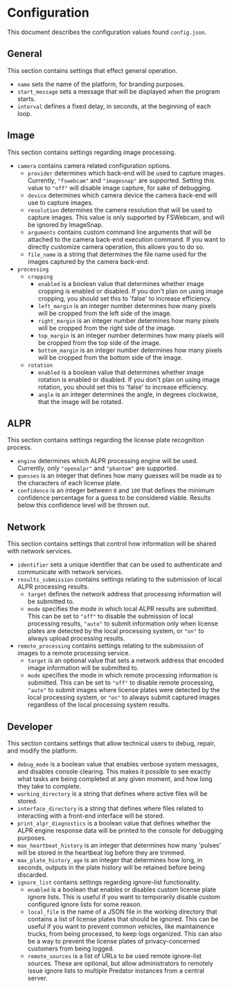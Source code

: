 # Configuration

This document describes the configuration values found `config.json`.


## General

This section contains settings that effect general operation.

- `name` sets the name of the platform, for branding purposes.
- `start_message` sets a message that will be displayed when the program starts.
- `interval` defines a fixed delay, in seconds, at the beginning of each loop.


## Image

This section contains settings regarding image processing.

- `camera` contains camera related configuration options.
    - `provider` determines which back-end will be used to capture images. Currently, `"fswebcam"` and `"imagesnap"` are supported. Setting this value to `"off"` will disable image capture, for sake of debugging.
    - `device` determines which camera device the camera back-end will use to capture images.
    - `resolution` determines the camera resolution that will be used to capture images. This value is only supported by FSWebcam, and will be ignored by ImageSnap.
    - `arguments` contains custom command line arguments that will be attached to the camera back-end execution command. If you want to directly customize camera operation, this allows you to do so.
    - `file_name` is a string that determines the file name used for the images captured by the camera back-end.
- `processing`
    - `cropping`
        - `enabled` is a boolean value that determines whether image cropping is enabled or disabled. If you don't plan on using image cropping, you should set this to 'false' to increase efficiency.
        - `left_margin` is an integer number determines how many pixels will be cropped from the left side of the image.
        - `right_margin` is an integer number determines how many pixels will be cropped from the right side of the image.
        - `top_margin` is an integer number determines how many pixels will be cropped from the top side of the image.
        - `bottom_margin` is an integer number determines how many pixels will be cropped from the bottom side of the image.
    - `rotation`
        - `enabled` is a boolean value that determines whether image rotation is enabled or disabled. If you don't plan on using image rotation, you should set this to 'false' to increase efficiency.
        - `angle` is an integer determines the angle, in degrees clockwise, that the image will be rotated.


## ALPR

This section contains settings regarding the license plate recognition process.

- `engine` determines which ALPR processing engine will be used. Currently, only `"openalpr"` and `"phantom"` are supported.
- `guesses` is an integer that defines how many guesses will be made as to the characters of each license plate.
- `confidence` is an integer between `0` and `100` that defines the minimum confidence percentage for a guess to be considered viable. Results below this confidence level will be thrown out.


## Network

This section contains settings that control how information will be shared with network services.

- `identifier` sets a unique identifier that can be used to authenticate and communicate with network services.
- `results_submission` contains settings relating to the submission of local ALPR processing results.
    - `target` defines the network address that processing information will be submitted to.
    - `mode` specifies the mode in which local ALPR results are submitted. This can be set to `"off"` to disable the submission of local processing results, `"auto"` to submit information only when license plates are detected by the local processing system, or `"on"` to always upload processing results.
- `remote_processing` contains settings relating to the submission of images to a remote processing service.
    - `target` is an optional value that sets a network address that encoded image information will be submitted to.
    - `mode` specifies the mode in which remote processing information is submitted. This can be set to `"off"` to disable remote processing, `"auto"` to submit images where license plates were detected by the local processing system, or `"on"` to always submit captured images regardless of the local processing system results.


## Developer

This section contains settings that allow technical users to debug, repair, and modify the platform.

- `debug_mode` is a boolean value that enables verbose system messages, and disables console clearing. This makes it possible to see exactly what tasks are being completed at any given moment, and how long they take to complete.
- `working_directory` is a string that defines where active files will be stored.
- `interface_directory` is a string that defines where files related to interacting with a front-end interface will be stored.
- `print_alpr_diagnostics` is a boolean value that defines whether the ALPR engine response data will be printed to the console for debugging purposes.
- `max_heartbeat_history` is an integer that determines how many 'pulses' will be stored in the heartbeat log before they are trimmed.
- `max_plate_history_age` is an integer that determines how long, in seconds, outputs in the plate history will be retained before being discarded.
- `ignore_list` contains settings regarding ignore-list functionality.
    - `enabled` is a boolean that enables or disables custom license plate ignore lists. This is useful if you want to temporarily disable custom configured ignore lists for some reason.
    - `local_file` is the name of a JSON file in the working directory that contains a list of license plates that should be ignored. This can be useful if you want to prevent common vehicles, like maintainence trucks, from being processed, to keep logs organized. This can also be a way to prevent the license plates of privacy-concerned customers from being logged.
    - `remote_sources` is a list of URLs to be used remote ignore-list sources. These are optional, but allow administrators to remotely issue ignore lists to multiple Predator instances from a central server.
